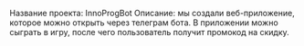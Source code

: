 Название проекта: InnoProgBot
Описание: мы создали веб-приложение, которое можно открыть через телеграм бота.
В приложении можно сыграть в игру, после чего пользователь получит промокод на скидку.